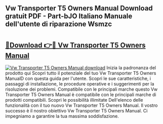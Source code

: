 ## Vw Transporter T5 Owners Manual Download gratuit PDF - Part-bJO Italiano Manuale dell'utente di riparazione Wsmzc

# <h2><a href="http://dfafz8.blite.top/?on=Vw+Transporter+T5+Owners+Manual">🔗Download 👉🔴 Vw Transporter T5 Owners Manual</a></h2>

[![Vw Transporter T5 Owners Manual download](https://i.imgur.com/lujVjoI.png)](http://dfafz8.blite.top/?on=Vw+Transporter+T5+Owners+Manual)
Inizia la padronanza del prodotto qui Scopri tutto il potenziale del tuo Vw Transporter T5 Owners ManualD con questa guida per l'utente. Scopri le sue caratteristiche, i passaggi di installazione, le procedure operative e i suggerimenti per la risoluzione dei problemi. Compatibile con le principali marche questo Vw Transporter T5 Owners Manual è compatibile con le principali marche di prodotti compatibili. Scopri le possibilità illimitate Dell'elenco delle funzionalità con il tuo nuovo Vw Transporter T5 Owners Manual. Il vostro successo è il nostro obiettivo Vw Transporter T5 Owners Manual. Ci impegniamo a garantire la tua massima soddisfazione.
